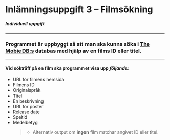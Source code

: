 # Inlämningsuppgift 3 – Filmsökning
##### Individuell uppgift
---
### Programmet är uppbyggt så att man ska kunna söka i [The Mobie DB:s](https://www.themoviedb.org/) databas med hjälp av en films ID eller titel.
---

#### Vid **sökträff** på en film ska programmet visa upp *följande:*

- URL för filmens hemsida 
- Filmens ID 
- Originalspråk 
- Titel 
- En beskrivning 
- URL för poster  
- Release date 
- Speltid 
- Medelbetyg 
  >- Alternativ output om __ingen__ film matchar angivet ID eller titel.
